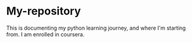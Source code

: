 # My-repository

This is documenting my python learning journey, and where I'm starting from. I am enrolled in coursera.

